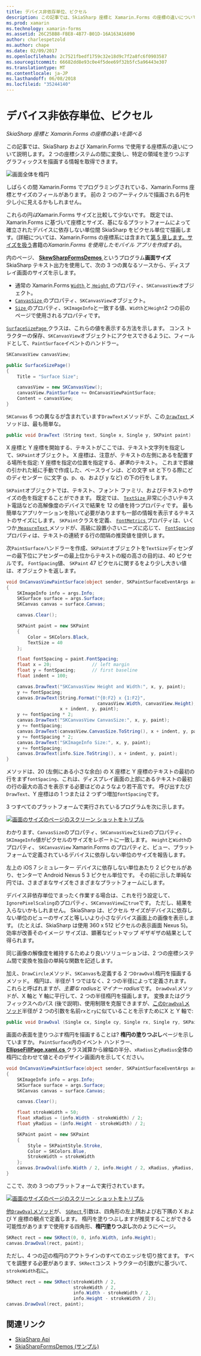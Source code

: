 ```yaml
---
title: デバイス非依存単位、ピクセル
description: この記事では、SkiaSharp 座標と Xamarin.Forms の座標の違いについて説明し、サンプル コードを示します。
ms.prod: xamarin
ms.technology: xamarin-forms
ms.assetid: 26C25BB8-FBE8-4B77-B01D-16A163A16890
author: charlespetzold
ms.author: chape
ms.date: 02/09/2017
ms.openlocfilehash: 2c7521fbedf1759c32e18d9c7f2a8fc6f0903587
ms.sourcegitcommit: 66682dd8e93c0e4f5dee69f32b5fc5a96443e307
ms.translationtype: MT
ms.contentlocale: ja-JP
ms.lasthandoff: 06/08/2018
ms.locfileid: "35244140"
---
```

# <a name="pixels-and-device-independent-units"></a>デバイス非依存単位、ピクセル

_SkiaSharp 座標と Xamarin.Forms の座標の違いを調べる_

この記事では、SkiaSharp および Xamarin.Forms で使用する座標系の違いについて説明します。 2 つの座標システムの間に変換し、特定の領域を塗りつぶすグラフィックスを描画する情報を取得できます。

![](pixels-images/screenfillexample.png "画面全体を楕円")

しばらくの間 Xamarin.Forms でプログラミングされている、Xamarin.Forms 座標とサイズのフィールがあります。 前の 2 つのアーティクルで描画される円を少し小に見えるかもしれません。

これらの円*は*Xamarin.Forms サイズと比較して少ないです。 既定では、Xamarin.Forms に基づいて座標とサイズ、基になるプラットフォームによって確立されたデバイスに依存しない単位間 SkiaSharp をピクセル単位で描画します。(詳細については、Xamarin.Forms の座標系には含まれて[第 5 章します。サイズを扱う](~/xamarin-forms/creating-mobile-apps-xamarin-forms/summaries/chapter05.md)書籍の*Xamarin.Forms を使用したモバイル アプリを作成する*)。

内のページ、 [ **SkewSharpFormsDemos** ](https://developer.xamarin.com/samples/xamarin-forms/SkiaSharpForms/Demos/)というプログラム**画面サイズ**SkiaSharp テキスト出力を使用して、次の 3 つの異なるソースから、ディスプレイ画面のサイズを示します。

- 通常の Xamarin.Forms [ `Width` ](https://developer.xamarin.com/api/property/Xamarin.Forms.VisualElement.Width/)と[ `Height` ](https://developer.xamarin.com/api/property/Xamarin.Forms.VisualElement.Height/)のプロパティ、`SKCanvasView`オブジェクト。
- [ `CanvasSize` ](https://developer.xamarin.com/api/property/SkiaSharp.Views.Forms.SKCanvasView.CanvasSize/)のプロパティ、`SKCanvasView`オブジェクト。
- [ `Size` ](https://developer.xamarin.com/api/property/SkiaSharp.SKImageInfo.Size/)のプロパティ、`SKImageInfo`と一致する値、`Width`と`Height`2 つの前のページで使用されるプロパティです。

[ `SurfaceSizePage` ](https://github.com/xamarin/xamarin-forms-samples/blob/master/SkiaSharpForms/Demos/Demos/SkiaSharpFormsDemos/Basics/SurfaceSizePage.cs)クラスは、これらの値を表示する方法を示します。 コンス トラクターの保存、`SKCanvasView`オブジェクトにアクセスできるように、フィールドとして、`PaintSurface`イベントのハンドラー。

```csharp
SKCanvasView canvasView;

public SurfaceSizePage()
{
    Title = "Surface Size";

    canvasView = new SKCanvasView();
    canvasView.PaintSurface += OnCanvasViewPaintSurface;
    Content = canvasView;
}
```

`SKCanvas` 6 つの異なるが含まれています`DrawText`メソッドが、この[ `DrawText` ](https://developer.xamarin.com/api/member/SkiaSharp.SKCanvas.DrawText/p/System.String/System.Single/System.Single/SkiaSharp.SKPaint/)メソッドは、最も簡単な。

```csharp
public void DrawText (String text, Single x, Single y, SKPaint paint)
```

X 座標と Y 座標を開始する、テキストがここでは、テキスト文字列を指定して、`SKPaint`オブジェクト。 X 座標は、注意が、テキストの左側にあるを配置する場所を指定: Y 座標を指定の位置を指定する、*基準*のテキスト。 これまで罫線の引かれた紙に手動で作成した、ベースラインは、どの文字 sit と下りる際にどのディセンダー (に文字 g、p、q、および y など) の下の行をします。

`SKPaint`オブジェクトでは、テキスト、フォント ファミリ、およびテキストのサイズの色を指定することができます。 既定では、 [ `TextSize` ](https://developer.xamarin.com/api/property/SkiaSharp.SKPaint.TextSize/)非常に小さいテキスト電話などの高解像度のデバイスで結果を 12 の値を持つプロパティです。 最も簡単なアプリケーションを除いて必要がありますも一部の情報を表示するテキストのサイズにします。 `SKPaint`クラスを定義、 [ `FontMetrics` ](https://developer.xamarin.com/api/property/SkiaSharp.SKPaint.FontMetrics/)プロパティは、いくつか[ `MeasureText` ](https://developer.xamarin.com/api/member/SkiaSharp.SKPaint.MeasureText/p/System.String/)メソッドが、高級に設置小さいニーズに応じて、 [ `FontSpacing` ](https://developer.xamarin.com/api/property/SkiaSharp.SKPaint.FontSpacing/)プロパティは、テキストの連続する行の間隔の推奨値を提供します。

次`PaintSurface`ハンドラーを作成、`SKPaint`オブジェクトを`TextSize`ディセンダーの最下位にアセンダーの最上位からテキストの縦の高さの目的は、40 ピクセルです。 `FontSpacing`値、 `SKPaint` 47 ピクセルに関するをより少し大きい値は、オブジェクトを返します。

```csharp
void OnCanvasViewPaintSurface(object sender, SKPaintSurfaceEventArgs args)
{
    SKImageInfo info = args.Info;
    SKSurface surface = args.Surface;
    SKCanvas canvas = surface.Canvas;

    canvas.Clear();

    SKPaint paint = new SKPaint
    {
        Color = SKColors.Black,
        TextSize = 40
    };

    float fontSpacing = paint.FontSpacing;
    float x = 20;               // left margin
    float y = fontSpacing;      // first baseline
    float indent = 100;

    canvas.DrawText("SKCanvasView Height and Width:", x, y, paint);
    y += fontSpacing;
    canvas.DrawText(String.Format("{0:F2} x {1:F2}",
                                  canvasView.Width, canvasView.Height),
                    x + indent, y, paint);
    y += fontSpacing * 2;
    canvas.DrawText("SKCanvasView CanvasSize:", x, y, paint);
    y += fontSpacing;
    canvas.DrawText(canvasView.CanvasSize.ToString(), x + indent, y, paint);
    y += fontSpacing * 2;
    canvas.DrawText("SKImageInfo Size:", x, y, paint);
    y += fontSpacing;
    canvas.DrawText(info.Size.ToString(), x + indent, y, paint);
}
```

メソッドは、20 (左側にある小さな余白) の X 座標と Y 座標のテキストの最初の行をまず`fontSpacing`、これは、ディスプレイ画面の上部にあるテキストの最初の行の最大の高さを表示する必要はどのようなより若干高です。 呼び出すたび`DrawText`、Y 座標はの 1 つまたは 2 つずつ増加`fontSpacing`です。

3 つすべてのプラットフォームで実行されているプログラムを次に示します。

[![](pixels-images/surfacesize-small.png "画面のサイズのページのスクリーン ショットをトリプル")](pixels-images/surfacesize-large.png#lightbox "画面のサイズのページのトリプル スクリーン ショット")

わかります、`CanvasSize`のプロパティ、`SKCanvasView`と`Size`のプロパティ、`SKImageInfo`値がピクセルのサイズをレポートに一致します。 `Height`と`Width`のプロパティ、 `SKCanvasView` Xamarin.Forms のプロパティと、ビュー、プラットフォームで定義されているデバイスに依存しない単位のサイズを報告します。

左上の iOS 7 シミュレーター デバイスに依存しない単位あたり 2 ピクセルがあり、センターで Android Nexus 5 3 ピクセル単位です。 その前に示した単純な円では、さまざまなサイズをさまざまなプラットフォームにします。

デバイス非依存単位でまったく作業する場合は、これを行う設定して、`IgnorePixelScaling`のプロパティ、`SKCanvasView`に`true`です。 ただし、結果を入らないかもしれません。 SkiaSharp は、ピクセル サイズがデバイスに依存しない単位のビューのサイズと等しいより小さなデバイス画面上の画像を表示します。 (たとえば、SkiaSharp は使用 360 x 512 ピクセルの表示画面 Nexus 5)。効率が改善そのイメージ サイズは、顕著なビットマップ ギザギザの結果として得られます。

同じ画像の解像度を維持するためより良いソリューションは、2 つの座標システム間で変換を独自の単純な関数を記述します。

加え、`DrawCircle`メソッド、`SKCanvas`も定義する 2 つ`DrawOval`楕円を描画するメソッド。 楕円は、半径が 1 つではなく、2 つの半径によって定義されます。 これらと呼ばれますが、*主要な radius*と*マイナー radius*です。 `DrawOval`メソッドが、X 軸と Y 軸に平行して、2 つの半径楕円を描画します。 変換またはグラフィックスへのパス (後で説明)、使用制限を克服できますが、[この`DrawOval`メソッド](https://developer.xamarin.com/api/member/SkiaSharp.SKCanvas.DrawOval/p/System.Single/System.Single/System.Single/System.Single/SkiaSharp.SKPaint/)半径が 2 つの引数を名前`rx`と`ry`に似ていることを示すためにX と Y 軸で:

```csharp
public void DrawOval (Single cx, Single cy, Single rx, Single ry, SKPaint paint)
```

画面の表面を塗りつぶす楕円を描画することは? **楕円の塗りつぶし**ページを示していますか。 `PaintSurface`内のイベント ハンドラー、 [ **EllipseFillPage.xaml.cs** ](https://github.com/xamarin/xamarin-forms-samples/blob/master/SkiaSharpForms/Demos/Demos/SkiaSharpFormsDemos/Basics/EllipseFillPage.xaml.cs)クラス減算から線幅の半分、`xRadius`と`yRadius`全体の楕円に合わせて値とそのデザイン画面内を示してください。

```csharp
void OnCanvasViewPaintSurface(object sender, SKPaintSurfaceEventArgs args)
{
    SKImageInfo info = args.Info;
    SKSurface surface = args.Surface;
    SKCanvas canvas = surface.Canvas;

    canvas.Clear();

    float strokeWidth = 50;
    float xRadius = (info.Width - strokeWidth) / 2;
    float yRadius = (info.Height - strokeWidth) / 2;

    SKPaint paint = new SKPaint
    {
        Style = SKPaintStyle.Stroke,
        Color = SKColors.Blue,
        StrokeWidth = strokeWidth
    };
    canvas.DrawOval(info.Width / 2, info.Height / 2, xRadius, yRadius, paint);
}
```

ここで、次の 3 つのプラットフォームで実行されています。

[![](pixels-images/ellipsefill-small.png "画面のサイズのページのスクリーン ショットをトリプル")](pixels-images/ellipsefill-large.png#lightbox "画面のサイズのページのトリプル スクリーン ショット")

[他`DrawOval`メソッド](https://developer.xamarin.com/api/member/SkiaSharp.SKCanvas.DrawOval/p/SkiaSharp.SKRect/SkiaSharp.SKPaint/)が、 [ `SGRect` ](https://developer.xamarin.com/api/type/SkiaSharp.SKRect/)引数は、四角形の左上隅および右下隅の X および Y 座標の観点で定義します。 楕円を塗りつぶしますが推奨することができる可能性がありますで使用する四角形、**楕円塗りつぶし**次のようにページ。

```csharp
SKRect rect = new SKRect(0, 0, info.Width, info.Height);
canvas.DrawOval(rect, paint);
```

ただし、4 つの辺の楕円のアウトラインのすべてのエッジを切り捨てます。 すべてを調整する必要があります、`SKRect`コンス トラクターの引数がに基づいて、`strokeWidth`右に。

```csharp
SKRect rect = new SKRect(strokeWidth / 2,
                         strokeWidth / 2,
                         info.Width - strokeWidth / 2,
                         info.Height - strokeWidth / 2);
canvas.DrawOval(rect, paint);
```


## <a name="related-links"></a>関連リンク

- [SkiaSharp Api](https://developer.xamarin.com/api/root/SkiaSharp/)
- [SkiaSharpFormsDemos (サンプル)](https://developer.xamarin.com/samples/xamarin-forms/SkiaSharpForms/Demos/)
